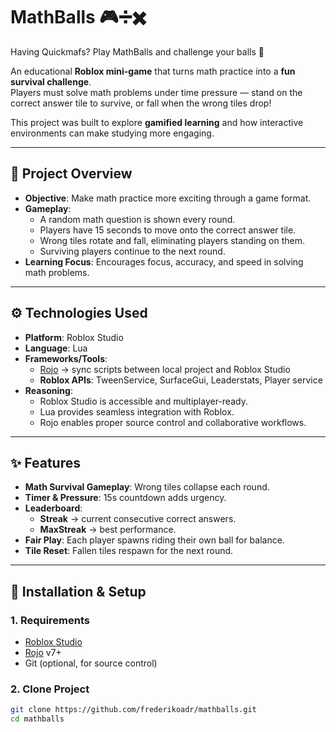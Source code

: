 # MathBalls  🎮➗✖️

Having Quickmafs? Play MathBalls and challenge your balls 🗿

An educational **Roblox mini-game** that turns math practice into a **fun survival challenge**.  
Players must solve math problems under time pressure — stand on the correct answer tile to survive, or fall when the wrong tiles drop!  

This project was built to explore **gamified learning** and how interactive environments can make studying more engaging.

---

## 📌 Project Overview
- **Objective**: Make math practice more exciting through a game format.  
- **Gameplay**:
  - A random math question is shown every round.
  - Players have 15 seconds to move onto the correct answer tile.
  - Wrong tiles rotate and fall, eliminating players standing on them.
  - Surviving players continue to the next round.
- **Learning Focus**: Encourages focus, accuracy, and speed in solving math problems.

---

## ⚙️ Technologies Used
- **Platform**: Roblox Studio  
- **Language**: Lua  
- **Frameworks/Tools**:
  - [Rojo](https://rojo.space/) → sync scripts between local project and Roblox Studio  
  - **Roblox APIs**: TweenService, SurfaceGui, Leaderstats, Player service  
- **Reasoning**:  
  - Roblox Studio is accessible and multiplayer-ready.  
  - Lua provides seamless integration with Roblox.  
  - Rojo enables proper source control and collaborative workflows.  

---

## ✨ Features
- **Math Survival Gameplay**: Wrong tiles collapse each round.  
- **Timer & Pressure**: 15s countdown adds urgency.  
- **Leaderboard**:
  - **Streak** → current consecutive correct answers.  
  - **MaxStreak** → best performance.  
- **Fair Play**: Each player spawns riding their own ball for balance.  
- **Tile Reset**: Fallen tiles respawn for the next round.  

---

## 🚀 Installation & Setup

### 1. Requirements
- [Roblox Studio](https://create.roblox.com/)  
- [Rojo](https://rojo.space/) v7+  
- Git (optional, for source control)  

### 2. Clone Project
```bash
git clone https://github.com/frederikoadr/mathballs.git
cd mathballs
